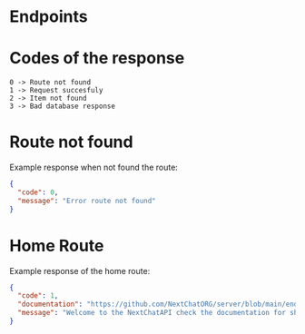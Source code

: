 # Endpoints

# Codes of the response

```
0 -> Route not found
1 -> Request succesfuly
2 -> Item not found
3 -> Bad database response
```

# Route not found

Example response when not found the route:

```json
{
  "code": 0,
  "message": "Error route not found"
}
```

# Home Route

Example response of the home route:

```json
{
  "code": 1,
  "documentation": "https://github.com/NextChatORG/server/blob/main/endpoints.md",
  "message": "Welcome to the NextChatAPI check the documentation for show the endpoints"
}
```